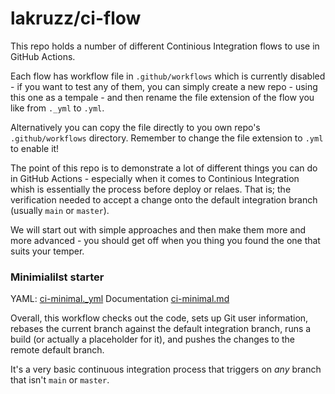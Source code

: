 # lakruzz/ci-flow

This repo holds a number of different Continious Integration flows to use in GitHub Actions.

Each flow has workflow file in `.github/workflows` which is currently disabled - if you want to test any of them, you can simply create a new repo - using this one as a tempale - and then rename the file extension of the flow you like from `._yml` to `.yml`.

Alternatively you can copy the file directly to you own repo's `.github/workflows` directory. Remember to change the file extension to `.yml` to enable it!

The point of this repo is to demonstrate a lot of different things you can do in GitHub Actions - especially when it comes to Continious Integration whish is essentially the process before deploy or relaes. That is; the verification needed to accept a change onto the default integration branch (usually `main` or `master`).

We will start out with simple approaches and then make them more and more advanced - you should get off when you thing you found the one that suits your temper.

### Minimialilst starter

YAML: [ci-minimal._yml](.github/workflows/ci-minimal._yml)
Documentation [ci-minimal.md](ci-minimal.md)

Overall, this workflow checks out the code, sets up Git user information, rebases the current branch against the default integration branch, runs a build (or actually a placeholder for it), and pushes the changes to the remote default branch. 

It's a very basic continuous integration process that triggers on _any_ branch that isn't `main` or `master`.

